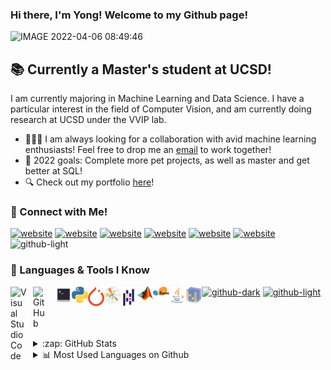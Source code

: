 ### Hi there, I'm Yong! Welcome to my Github page!

![IMAGE 2022-04-06 08:49:46](https://user-images.githubusercontent.com/56427665/162015588-2c3e27c0-8210-45ef-9d7c-290d76cd5de6.jpg)

## 📚 Currently a Master's student at UCSD!
I am currently majoring in Machine Learning and Data Science. I have a particular interest in the field of Computer Vision, and am currently doing research at UCSD under the VVIP lab.
- :people_holding_hands: I am always looking for a collaboration with avid machine learning enthusiasts! Feel free to drop me an <a href="mailto:yyx.yongyuxuanB01@gmail.com">email<a> to work together!
- :pushpin: 2022 goals: Complete more pet projects, as well as master and get better at SQL!
- :mag: Check out my portfolio [here](https://yongyx.github.io)!

### :calling: Connect with Me!
[![website](https://img.shields.io/badge/Facebook-1877F2?style=for-the-badge&logo=facebook&logoColor=white)](https://facebook.com/yong.yuxuan.9/#gh-dark-mode-only)
[![website](https://img.shields.io/badge/Facebook-1877F2?style=for-the-badge&logo=facebook&logoColor=white)](https://facebook.com/yong.yuxuan.9/#gh-light-mode-only)
[![website](https://img.shields.io/badge/Instagram-E4405F?style=for-the-badge&logo=instagram&logoColor=white)](https://instagram.com/yong.yx/#gh-light-mode-only)
[![website](https://img.shields.io/badge/Instagram-E4405F?style=for-the-badge&logo=instagram&logoColor=white)](https://instagram.com/yong.yx/#gh-dark-mode-only)
[![website](https://img.shields.io/badge/LinkedIn-0077B5?style=for-the-badge&logo=linkedin&logoColor=white)](https://linkedin.com/in/yongyx#gh-light-mode-only)
[![website](https://img.shields.io/badge/LinkedIn-0077B5?style=for-the-badge&logo=linkedin&logoColor=white)](https://linkedin.com/in/yongyx#gh-dark-mode-only)
![github-light](https://user-images.githubusercontent.com/56427665/163284601-69c468b7-1add-46cc-950b-9c9d1c71d39b.svg)

### :toolbox: Languages & Tools I Know
[<img align="left" alt="Visual Studio Code" width="26px" src="https://cdn.jsdelivr.net/gh/devicons/devicon/icons/vscode/vscode-original.svg" style="padding-right:10px;" />](https://code.visualstudio.com/docs)
[<img align="left" alt="GitHub" width="26px" src="https://user-images.githubusercontent.com/3369400/139447912-e0f43f33-6d9f-45f8-be46-2df5bbc91289.png" style="padding-right:10px;" />](https://github.com/yongyx/#dark-mode-only)
[![github-dark](https://user-images.githubusercontent.com/56427665/163284425-b3eebc66-39bf-44e7-bfd0-0b4fd0ac1d61.svg)](https://github.com/yongyx/#dark-mode-only) 
[![github-light](https://user-images.githubusercontent.com/56427665/163284601-69c468b7-1add-46cc-950b-9c9d1c71d39b.svg)](https://github.com/yongyx/#light-mode-only)
[<img align="left" alt="Terminal" width="26px" src="./img/terminal.svg">](https://developer.apple.com/library/archive/documentation/OpenSource/Conceptual/ShellScripting/CommandLInePrimer/CommandLine.html)
[<img align="left" alt="Python" width="26px" src="./img/pythonlogo.svg">](https://docs.python.org/3/)
[<img align="left" alt="Pytorch" width="26px" src="./img/pytorch.svg">](https://pytorch.org)
[<img align="left" alt="Matplotlib" width="26px" src="./img/matplotlib.svg">](https://matplotlib.org)
[<img align="left" alt="Pandas" width="26px" src="./img/pandas.svg">](https://pandas.pydata.org/docs/)
[<img align="left" alt="Matlab" width="26px" src="./img/matlab.png">](https://mathworks.com/help/matlab/)
[<img align="left" alt="Scikit-learn" width="26px" src="./img/scikit-learn.svg">](https://scikit-learn.org/stable/)
[<img align="left" alt="Java" width="26px" src="./img/java.svg">](https://docs.oracle.com/en/java/)
[<img align="left" alt="Numpy" width="26px" src="./img/numpy.svg">](https://numpy.org)

  <br/>
  <br/>
  <br/>

<details>
  <summary>:zap: GitHub Stats</summary>

  <img align="left" alt="yongyx's GitHub Stats" src="https://github-readme-stats.vercel.app/api?username=yongyx&show_icons=true&hide_border=false&theme=merko" />

</details>

<details>
  <summary> 📊 Most Used Languages on Github </summary>

  <img align="left" alt="yongyx's GitHub Stats" src="https://github-readme-stats.vercel.app/api/top-langs/?username=yongyx" />

</details>
  

